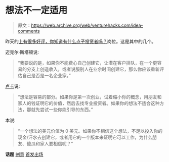# 想法不一定适用

> 原文：<https://web.archive.org/web/venturehacks.com/idea-comments>

昨天的[上有很多好评，你知道有什么点子投资者吗？](https://web.archive.org/web/20221006050252/http://venturehacks.com/articles/idea-investors)岗位。这是其中的几个。

迈克尔·斯塔顿说:

> “我要说的是，如果你不能费心自己创建它，让潜在客户排队，在一个更容易的分支上创造收入，或者说服别人在业余时间创建它，那么你应该重新评估自己是否是一名企业家。”

[卢卡](https://web.archive.org/web/20221006050252/http://www.fairadvisors.com/blog/)说:

> “想法是容易的部分。如果你是第一次创业，试着缩小你的概念，用朋友和家人的钱证明它的价值，然后去找专业投资者。如果你的想法不适合这种方法，那就先尝试一些你能引导的东西。”

本说:

> “一个想法的美元价值为 0 美元。如果你不相信这个想法，不足以投入你的现金/汗水去创建它，或者用它的一个版本来证明它可以工作，为什么朋友、傻瓜和家人要相信呢？”

**话题** [创意](https://web.archive.org/web/20221006050252/https://venturehacks.com/topics/ideas) [首发出场](https://web.archive.org/web/20221006050252/https://venturehacks.com/topics/starting-up)